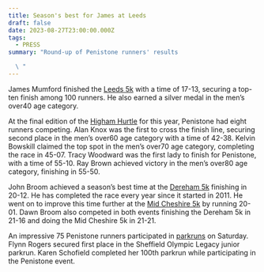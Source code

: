 ```yaml
---
title: Season's best for James at Leeds
draft: false
date: 2023-08-27T23:00:00.000Z
tags:
  - PRESS
summary: "Round-up of Penistone runners' results

  \ "
---
```

James Mumford finished the [Leeds 5k](https://racebest.com/results/tgsfw) with a time of 17-13, securing a top-ten finish among 100 runners. He also earned a silver medal in the men’s over40 age category.

At the final edition of the [Higham Hurtle](http://www.barnsleyharriers.org.uk/index.php?option=com_content&view=article&id=104&Itemid=192) for this year, Penistone had eight runners competing. Alan Knox was the first to cross the finish line, securing second place in the men’s over60 age category with a time of 42-38. Kelvin Bowskill claimed the top spot in the men’s over70 age category, completing the race in 45-07. Tracy Woodward was the first lady to finish for Penistone, with a time of 55-10. Ray Brown achieved victory in the men’s over80 age category, finishing in 55-50.

John Broom achieved a season’s best time at the [Dereham 5k](https://totalracetiming.co.uk/raceresults/398) finishing in 20-12.  He has completed the race every year since it started in 2011.  He went on to improve this time further at the [Mid Cheshire 5k](https://runcheshire.niftyentries.com/Results/Mid-Cheshire-5k-Summer-2023) by running 20-01.  Dawn Broom also competed in both events finishing the Dereham 5k in 21-16 and doing the Mid Cheshire 5k in 21-21.

An impressive 75 Penistone runners participated in [parkruns](https://results.pfrac.co.uk/parkrun-2023/latest) on Saturday. Flynn Rogers secured first place in the Sheffield Olympic Legacy junior parkrun. Karen Schofield completed her 100th parkrun while participating in the Penistone event.